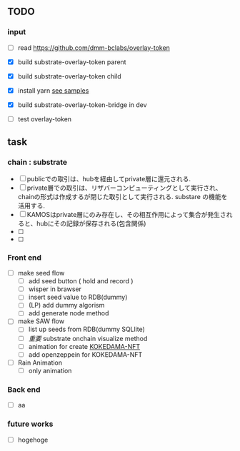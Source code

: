 ## TODO
### input 
- [ ] read https://github.com/dmm-bclabs/overlay-token
- [x] build substrate-overlay-token parent
- [x] build substrate-overlay-token child
- [x] install yarn [see samples](https://linuxhint.com/install_yarn_ubuntu/)
- [x] build substrate-overlay-token-bridge in dev
- [ ] test overlay-token


## task
### chain : substrate
- [ ] publicでの取引は、hubを経由してprivate層に還元される.
- [ ] private層での取引は、リザバーコンピューティングとして実行され、chainの形式は作成するが閉じた取引として実行される. substare の機能を活用する. 
- [ ] KAMOSはprivate層にのみ存在し、その相互作用によって集合が発生されると、hubにその記録が保存される(包含関係)
- [ ] 
- [ ] 

### Front end
- [ ] make seed flow 
    - [ ] add seed button ( hold and record )
    - [ ] wisper in brawser
    - [ ] insert seed value to RDB(dummy)
    - [ ] (LP) add dummy algorism
    - [ ] add generate node method 
- [ ] make SAW flow
    - [ ] list up seeds from RDB(dummy SQLlite)
    - [ ] *重要* substrate onchain visualize method
    - [ ] animation for create [KOKEDAMA-NFT](https://zenn.dev/razokulover/articles/7db2340f14c2cd)
    - [ ] add openzeppein for KOKEDAMA-NFT
- [ ] Rain Animation
    - [ ] only animation

### Back end
- [ ] aa

### future works
- [ ] hogehoge
